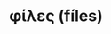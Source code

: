 ---
title: "φίλες (fíles)" 
published: "02-09-2021"
description: "space themed track."
tech: ["pop track"]
image: "genericPhoto.jpg"
url: "https://mitspol.bandcamp.com/track/--8"
---